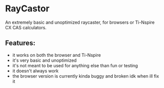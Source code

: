 # RayCastor
An extremely basic and unoptimized raycaster, for browsers or Ti-Nspire CX CAS calculators.

## Features:
- it works on both the browser and Ti-Nspire
- it's very basic and unoptimized
- it's not meant to be used for anything else than fun or testing
- it doesn't always work
- the browser version is currently kinda buggy and broken idk when ill fix it